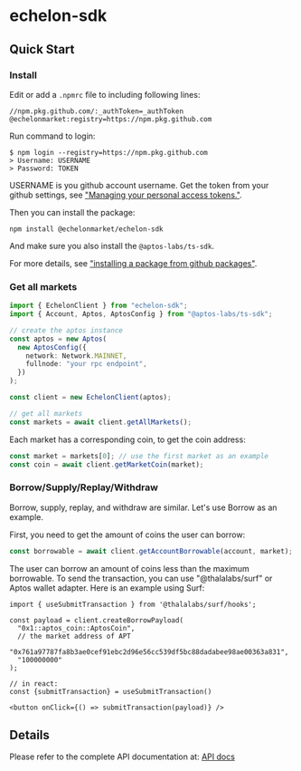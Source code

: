 # echelon-sdk

## Quick Start

### Install

Edit or add a `.npmrc` file to including following lines:
```
//npm.pkg.github.com/:_authToken=_authToken
@echelonmarket:registry=https://npm.pkg.github.com
```

Run command to login:
```
$ npm login --registry=https://npm.pkg.github.com
> Username: USERNAME
> Password: TOKEN
```

USERNAME is you github account username. Get the token from your github settings, see ["Managing your personal access tokens."](https://docs.github.com/en/authentication/keeping-your-account-and-data-secure/managing-your-personal-access-tokens).

Then you can install the package:
```
npm install @echelonmarket/echelon-sdk
```

And make sure you also install the `@aptos-labs/ts-sdk`.

For more details, see ["installing a package from github packages"](https://docs.github.com/en/packages/working-with-a-github-packages-registry/working-with-the-npm-registry#installing-a-package).

### Get all markets

```typescript
import { EchelonClient } from "echelon-sdk";
import { Account, Aptos, AptosConfig } from "@aptos-labs/ts-sdk";

// create the aptos instance
const aptos = new Aptos(
  new AptosConfig({
    network: Network.MAINNET,
    fullnode: "your rpc endpoint",
  })
);

const client = new EchelonClient(aptos);

// get all markets
const markets = await client.getAllMarkets();
```

Each market has a corresponding coin, to get the coin address:

```typescript
const market = markets[0]; // use the first market as an example
const coin = await client.getMarketCoin(market);
```

### Borrow/Supply/Replay/Withdraw

Borrow, supply, replay, and withdraw are similar. Let's use Borrow as an example.

First, you need to get the amount of coins the user can borrow:

```typescript
const borrowable = await client.getAccountBorrowable(account, market);
```

The user can borrow an amount of coins less than the maximum borrowable. To send the transaction, you can use "@thalalabs/surf" or Aptos wallet adapter. Here is an example using Surf:

```tsx
import { useSubmitTransaction } from '@thalalabs/surf/hooks';

const payload = client.createBorrowPayload(
  "0x1::aptos_coin::AptosCoin",
  // the market address of APT
  "0x761a97787fa8b3ae0cef91ebc2d96e56cc539df5bc88dadabee98ae00363a831",
  "100000000"
);

// in react:
const {submitTransaction} = useSubmitTransaction()

<button onClick={() => submitTransaction(payload)} />
```

## Details

Please refer to the complete API documentation at: [API docs](docs/globals.md)
